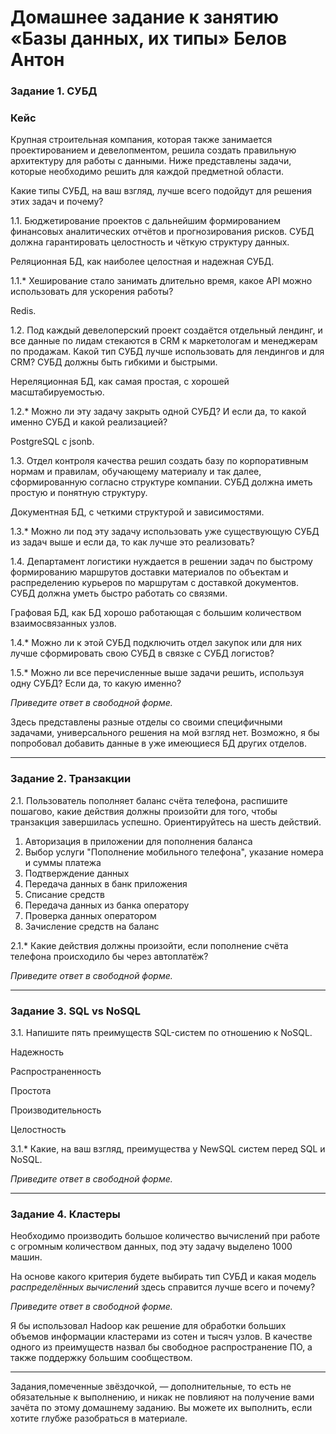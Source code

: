# Домашнее задание к занятию «Базы данных, их типы» Белов Антон

### Задание 1. СУБД

### Кейс
Крупная строительная компания, которая также занимается проектированием и девелопментом, решила создать 
правильную архитектуру для работы с данными. Ниже представлены задачи, которые необходимо решить для
каждой предметной области. 

Какие типы СУБД, на ваш взгляд, лучше всего подойдут для решения этих задач и почему? 
 
1.1. Бюджетирование проектов с дальнейшим формированием финансовых аналитических отчётов и прогнозирования рисков.
СУБД должна гарантировать целостность и чёткую структуру данных.

Реляционная БД, как наиболее целостная и надежная СУБД.

1.1.* Хеширование стало занимать длительно время, какое API можно использовать для ускорения работы?

Redis.

1.2. Под каждый девелоперский проект создаётся отдельный лендинг, и все данные по лидам стекаются в CRM к 
маркетологам и менеджерам по продажам. Какой тип СУБД лучше использовать для лендингов и для CRM? 
СУБД должны быть гибкими и быстрыми.

Нереляционная БД, как самая простая, с хорошей масштабируемостью.

1.2.* Можно ли эту задачу закрыть одной СУБД? И если да, то какой именно СУБД и какой реализацией?

PostgreSQL с jsonb.

1.3. Отдел контроля качества решил создать базу по корпоративным нормам и правилам, обучающему материалу 
и так далее, сформированную согласно структуре компании. СУБД должна иметь простую и понятную структуру.

Документная БД, с четкими структурой и зависимостями.

1.3.* Можно ли под эту задачу использовать уже существующую СУБД из задач выше и если да, то как лучше это 
реализовать?

1.4. Департамент логистики нуждается в решении задач по быстрому формированию маршрутов доставки материалов 
по объектам и распределению курьеров по маршрутам с доставкой документов. СУБД должна уметь быстро работать
со связями.

Графовая БД, как БД хорошо работающая с большим количеством взаимосвязанных узлов. 

1.4.* Можно ли к этой СУБД подключить отдел закупок или для них лучше сформировать свою СУБД в связке с СУБД 
логистов?

1.5.* Можно ли все перечисленные выше задачи решить, используя одну СУБД? Если да, то какую именно?

*Приведите ответ в свободной форме.*

Здесь представлены разные отделы со своими специфичными задачами, универсального решения на мой взгляд нет. Возможно, я бы попробовал добавить данные в уже имеющиеся БД других отделов.

---

### Задание 2. Транзакции

2.1. Пользователь пополняет баланс счёта телефона, распишите пошагово, какие действия должны произойти для того, чтобы 
транзакция завершилась успешно. Ориентируйтесь на шесть действий.

1. Авторизация в приложении для пополнения баланса
2. Выбор услуги "Пополнение мобильного телефона", указание номера и суммы платежа
3. Подтверждение данных
4. Передача данных в банк приложения
5. Списание средств
6. Передача данных из банка оператору 
7. Проверка данных оператором
8. Зачисление средств на баланс


2.1.* Какие действия должны произойти, если пополнение счёта телефона происходило бы через автоплатёж?

*Приведите ответ в свободной форме.*

---

### Задание 3. SQL vs NoSQL

3.1. Напишите пять преимуществ SQL-систем по отношению к NoSQL.

Надежность

Распространенность

Простота

Производительность

Целостность

3.1.* Какие, на ваш взгляд, преимущества у NewSQL систем перед SQL и NoSQL.

*Приведите ответ в свободной форме.*

---

### Задание 4. Кластеры

Необходимо производить большое количество вычислений при работе с огромным количеством данных, под эту задачу 
выделено 1000 машин. 

На основе какого критерия будете выбирать тип СУБД и какая модель *распределённых вычислений* 
здесь справится лучше всего и почему?

*Приведите ответ в свободной форме.*

Я бы использовал Hadoop как решение для обработки больших объемов информации кластерами из сотен и тысяч узлов. В качестве одного из преимуществ назвал бы свободное распространение ПО, а также поддержку большим сообществом.

---

Задания,помеченные звёздочкой, — дополнительные, то есть не обязательные к выполнению, и никак не повлияют на получение вами зачёта по этому домашнему заданию. Вы можете их выполнить, если хотите глубже разобраться в материале.
